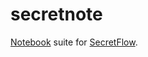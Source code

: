 # secretnote

[Notebook] suite for [SecretFlow].

[Notebook]: https://jupyter.org
[SecretFlow]: https://www.secretflow.org.cn

